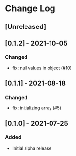 # Change Log

## [Unreleased]

## [0.1.2] - 2021-10-05
### Changed
- fix: null values in object (#10)

## [0.1.1] - 2021-08-18
### Changed
- fix: initializing array (#5)

## [0.1.0] - 2021-07-25
### Added
- Initial alpha release
